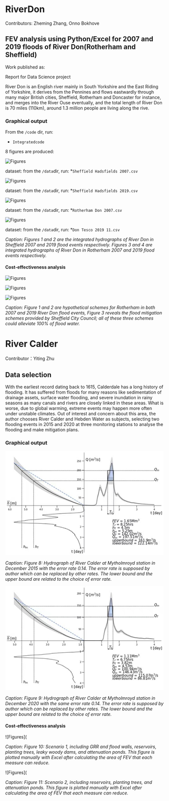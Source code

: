 # RiverDon

Contributors: Zheming Zhang, Onno Bokhove

## FEV analysis using Python/Excel for 2007 and 2019 floods of River Don(Rotherham and Sheffield)

Work published as:

Report for Data Science project

River Don is an English river mainly in South Yorkshire and the East Riding of Yorkshire, it derives from the Pennines and flows eastwardly through many major British cities, Sheffield, Rotherham and Doncaster for instance, and merges into the River Ouse eventually, and the total length of River Don is 70 miles (110km), around 1.3 million people are living along the rive.

### Graphical output

From the ```/code``` dir, run:
* ```Integratedcode```

8 figures are produced:

![Figures](https://github.com/zheming-zhang/RiverDon-and-Calder/blob/main/Figures/hadfields%202007.png)

dataset: from the ```/data```dir, run:
*```Sheffield Hadsfields 2007.csv```

![Figures](https://github.com/zheming-zhang/RiverDon-and-Calder/blob/main/Figures/hadfields%202019.png)

dataset: from the ```/data```dir, run:
*```Sheffield Hadsfields 2019.csv```

![Figures](https://github.com/zheming-zhang/RiverDon-and-Calder/blob/main/Figures/tesco%202007.png)

dataset: from the ```/data```dir, run:
*```Rotherham Don 2007.csv```

![Figures](https://github.com/zheming-zhang/RiverDon-and-Calder/blob/main/Figures/tesco%202019%20.png)

dataset: from the ```/data```dir, run:
*```Don Tesco 2019 11.csv```

*Caption: Figures 1 and 2 are the integrated hydrographs of River Don in Sheffield 2007 and 2019 flood events respectively. Figures 3 and 4 are integrated hydrographs of River Don in Rotherham 2007 and 2019 flood events respectively.*

#### Cost-effectiveness analysis

![Figures](https://github.com/zheming-zhang/RiverDon-and-Calder/blob/main/Figures/2007%20scheme.png)

![Figures](https://github.com/zheming-zhang/RiverDon-and-Calder/blob/main/Figures/2019%20shceme.png)

![Figures](https://github.com/zheming-zhang/RiverDon-and-Calder/blob/main/Figures/sheffield%20schemes.png)

*Caption: Figure 1 and 2 are hypothetical schemes for Rotherham in both 2007 and 2019 River Don flood events, Figure 3 reveals the flood mitigation schemes provided by Sheffield City Council; all of these three schemes could alleviate 100% of flood water.*


# River Calder
Contributor：Yiting Zhu

## Data selection

With the earliest record dating back to 1615, Calderdale has a long history of flooding. It has suffered from floods for many reasons like sedimentation of drainage assets, surface water flooding, and severe inundation in rainy seasons as many canals and rivers are closely linked in these areas. What is worse, due to global warming, extreme events may happen more often under unstable climates. Out of interest and concern about this area, the author chooses River Calder and Hebden Water as subjects, selecting two flooding events in 2015 and 2020 at three monitoring stations to analyse the flooding and make mitigation plans.

### Graphical output

![Figures](https://github.com/zheming-zhang/RiverDon-and-Calder/blob/main/Figures/WechatIMG82.jpeg)

*Caption: Figure 8: Hydrograph of River Calder at Mytholmroyd station in December 2015 with the error rate 0.14. The error rate is supposed by author which can be replaced by other rates. The lower bound and the upper bound are related to the choice of error rate.*

![Figures](https://github.com/zheming-zhang/RiverDon-and-Calder/blob/main/Figures/WechatIMG83.jpeg)

*Caption: Figure 9: Hydrograph of River Calder at Mytholmroyd station in December 2020 with the same error rate 0.14. The error rate is supposed by author which can be replaced by other rates. The lower bound and the upper bound are related to the choice of error rate.*

#### Cost-effectiveness analysis

![Figures](

*Caption: Figure 10: Scenario 1, including GRR and flood walls, reservoirs, planting trees, leaky woody dams, and attenuation ponds. This figure is plotted manually with Excel after calculating the area of FEV that each measure can reduce.*

![Figures](

*Caption: Figure 11: Scenario 2, including reservoirs, planting trees, and attenuation ponds. This figure is plotted manually with Excel after calculating the area of FEV that each measure can reduce.*
